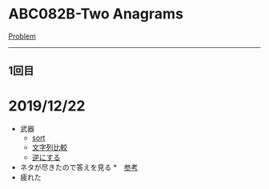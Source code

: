 # ABC082B-Two Anagrams

[Problem](https://atcoder.jp/contests/abc082/tasks/abc082_b)

---
## 1回目
# 2019/12/22

* 武器
  * [sort](https://note.nkmk.me/python-list-sort-sorted/)
  * [文字列比較](https://note.nkmk.me/python-str-compare/)
  * [逆にする](https://note.nkmk.me/python-reverse-reversed/)
* ネタが尽きたので答えを見る
  *　[参考](https://atcoder.jp/contests/abc082/submissions/1929956)
* 疲れた